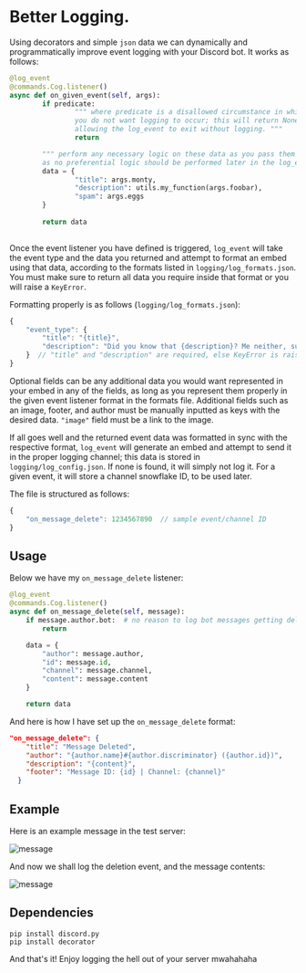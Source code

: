 # Better Logging.

Using decorators and simple `json` data we can dynamically and programmatically improve event logging with your Discord bot. It works as follows:

```py
@log_event
@commands.Cog.listener()
async def on_given_event(self, args):
		if predicate:
				""" where predicate is a disallowed circumstance in which
				you do not want logging to occur; this will return None,
				allowing the log_event to exit without logging. """
				return

		""" perform any necessary logic on these data as you pass them to the data dict,
		as no preferential logic should be performed later in the log_event function. """
		data = {
				"title": args.monty,
				"description": utils.my_function(args.foobar),
				"spam": args.eggs
		}
		
		return data
		
```

Once the event listener you have defined is triggered, `log_event` will take the event type and the data you returned and attempt to format an embed using that data, according to the formats listed in `logging/log_formats.json`. You must make sure to return all data you require inside that format or you will raise a `KeyError`. 

Formatting properly is as follows (`logging/log_formats.json`):
```js
{
	"event_type": {
		"title": "{title}",
		"description": "Did you know that {description}? Me neither, supposedly {spam.x} is a good alternative!"
	}  // "title" and "description" are required, else KeyError is raised.
}
```
Optional fields can be any additional data you would want represented in your embed in any of the fields, as long as you represent them properly in the given event listener format in the formats file. Additional fields such as an image, footer, and author must be manually inputted as keys with the desired data. `"image"` field must be a link to the image.

If all goes well and the returned event data was formatted in sync with the respective format, `log_event` will generate an embed and attempt to send it in the proper logging channel; this data is stored in `logging/log_config.json`. If none is found, it will simply not log it. For a given event, it will store a channel snowflake ID, to be used later.

The file is structured as follows:
```js
{
	"on_message_delete": 1234567890  // sample event/channel ID
}
```

## Usage

Below we have my `on_message_delete` listener:
```py
@log_event
@commands.Cog.listener()
async def on_message_delete(self, message):
    if message.author.bot:  # no reason to log bot messages getting deleted.
        return

    data = {
        "author": message.author,
        "id": message.id,
        "channel": message.channel,
        "content": message.content
    }

    return data
```

And here is how I have set up the `on_message_delete` format:
```json
"on_message_delete": {
    "title": "Message Deleted",
    "author": "{author.name}#{author.discriminator} ({author.id})",
    "description": "{content}",
    "footer": "Message ID: {id} | Channel: {channel}"
  }
```

## Example
Here is an example message in the test server:

![message](https://media.discordapp.net/attachments/789533464235212861/789690244743168011/unknown.png "boy I sure hope the mods don't see this lmao")

And now we shall log the deletion event, and the message contents:

![message](https://media.discordapp.net/attachments/789533464235212861/789693814771417088/unknown.png "logged message")

## Dependencies

```
pip install discord.py
pip install decorator
```

And that's it! Enjoy logging the hell out of your server mwahahaha
